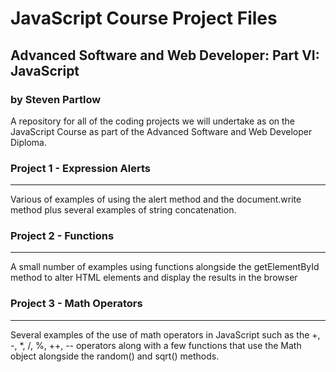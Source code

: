 # JavaScript Course Project Files
## Advanced Software and Web Developer: Part VI: JavaScript
### by Steven Partlow

A repository for all of the coding projects we will undertake as on the JavaScript Course as part of the Advanced Software and Web Developer Diploma.
### Project 1 - Expression Alerts
---
Various of examples of using the alert method and the document.write method plus several examples of string concatenation.

### Project 2 - Functions
---
A small number of examples using functions alongside the getElementById method to alter HTML elements and display the results in the browser

### Project 3 - Math Operators
---
Several examples of the use of math operators in JavaScript such as the +, -, *, /, %, ++, -- operators along with a few functions that use the Math object alongside the random() and sqrt() methods.
